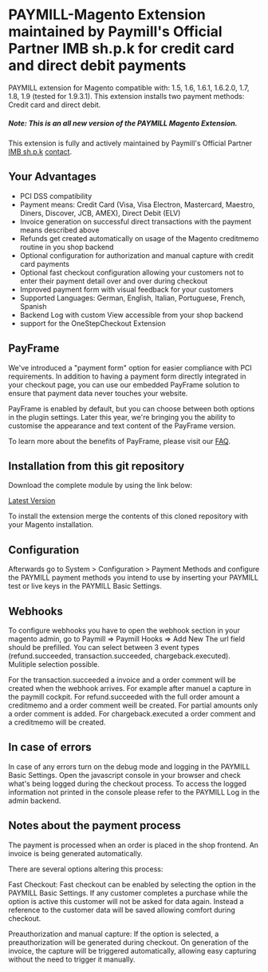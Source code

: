 PAYMILL-Magento Extension maintained by Paymill's Official Partner IMB sh.p.k for credit card and direct debit payments
====================

PAYMILL extension for Magento compatible with: 1.5, 1.6, 1.6.1, 1.6.2.0, 1.7, 1.8, 1.9 (tested for 1.9.3.1). This extension installs two payment methods: Credit card and direct debit.

##### Note: This is an all new version of the PAYMILL Magento Extension. 
This extension is fully and actively maintained by Paymill's Official Partner [IMB sh.p.k](http://www.imb.al/en/) [contact](mailto:magento@imb.al).

## Your Advantages
* PCI DSS compatibility
* Payment means: Credit Card (Visa, Visa Electron, Mastercard, Maestro, Diners, Discover, JCB, AMEX), Direct Debit (ELV)
* Invoice generation on successful direct transactions with the payment means described above
* Refunds get created automatically on usage of the Magento creditmemo routine in you shop backend
* Optional configuration for authorization and manual capture with credit card payments
* Optional fast checkout configuration allowing your customers not to enter their payment detail over and over during checkout
* Improved payment form with visual feedback for your customers
* Supported Languages: German, English, Italian, Portuguese, French, Spanish
* Backend Log with custom View accessible from your shop backend
* support for the OneStepCheckout Extension

## PayFrame
 We've introduced a "payment form" option for easier compliance with PCI requirements.
 In addition to having a payment form directly integrated in your checkout page, you can
 use our embedded PayFrame solution to ensure that payment data never touches your
 website.

 PayFrame is enabled by default, but you can choose between both options in the plugin
 settings. Later this year, we're bringing you the ability to customise the appearance and
 text content of the PayFrame version.

 To learn more about the benefits of PayFrame, please visit our [FAQ](https://www.paymill.com/en/faq/how-does-paymills-payframe-solution-work "FAQ").
 
## Installation from this git repository

Download the complete module by using the link below:

[Latest Version](https://github.com/Paymill/Paymill-Magento/archive/master.zip)

To install the extension merge the contents of this cloned repository with your Magento installation.

## Configuration

Afterwards go to System > Configuration > Payment Methods and configure the PAYMILL payment methods you intend to use by inserting your PAYMILL test or live keys in the PAYMILL Basic Settings.

## Webhooks
To configure webhooks you have to open the webhook section in your magento admin, go to Paymill => Paymill Hooks => Add New
The url field should be prefilled. You can select between 3 event types (refund.succeeded, transaction.succeeded, chargeback.executed). Mulitiple selection possible.

For the transaction.succeeded a invoice and a order comment  will be created when the webhook arrives. For example after manuel a capture in the paymill cockpit.
For refund.succeeded with the full order amount a creditmemo and a order comment weill be created. For partial amounts only a order comment is added.
For chargeback.executed a order comment and a creditmemo will be created.

## In case of errors

In case of any errors turn on the debug mode and logging in the PAYMILL Basic Settings. Open the javascript console in your browser and check what's being logged during the checkout process. To access the logged information not printed in the console please refer to the PAYMILL Log in the admin backend.

## Notes about the payment process

The payment is processed when an order is placed in the shop frontend.
An invoice is being generated automatically.

There are several options altering this process:

Fast Checkout: Fast checkout can be enabled by selecting the option in the PAYMILL Basic Settings. If any customer completes a purchase while the option is active this customer will not be asked for data again. Instead a reference to the customer data will be saved allowing comfort during checkout.

Preauthorization and manual capture: If the option is selected, a preauthorization will be generated during checkout. On generation of the invoice, the capture will be triggered automatically, allowing easy capturing without the need to trigger it manually.
 
